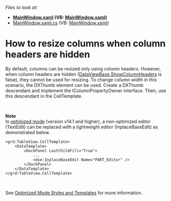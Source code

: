 <!-- default file list -->
*Files to look at*:

* **[MainWindow.xaml](./CS/WpfApplication6/MainWindow.xaml) (VB: [MainWindow.xaml](./VB/WpfApplication6/MainWindow.xaml))**
* [MainWindow.xaml.cs](./CS/WpfApplication6/MainWindow.xaml.cs) (VB: [MainWindow.xaml](./VB/WpfApplication6/MainWindow.xaml))
<!-- default file list end -->
# How to resize columns when column headers are hidden


<p>By default, columns can be resized only using column headers. However, when column headers are hidden (<a href="https://documentation.devexpress.com/#WPF/DevExpressXpfGridDataViewBase_ShowColumnHeaderstopic">DataViewBase.ShowColumnHeaders</a> is false), they cannot be used for resizing. To change column width in this scenario, the DXThumb element can be used. Create a DXThumb descendant and implement the IColumnPropertyOwner interface. Then, use this descendant in the CellTemplate.</p>
<p> </p>
<p><strong>Note</strong><br>In <a href="https://documentation.devexpress.com/WPF/CustomDocument17112.aspx">optimized mode</a> (version v14.1 and higher), a non-optimized editor (TextEdit) can be replaced with a lightweight editor (InplaceBaseEdit) as demonstrated below.</p>


```xaml
<grd:TableView.CellTemplate>
    <DataTemplate>
        <DockPanel LastChildFill="True">
            ...
            <dxe:InplaceBaseEdit Name="PART_Editor" />
        </DockPanel>
    </DataTemplate>
</grd:TableView.CellTemplate>

```


<p> </p>
<p>See <a href="https://documentation.devexpress.com/WPF/CustomDocument17139.aspx">Optimized Mode Styles and Templates</a> for more information.</p>

<br/>


